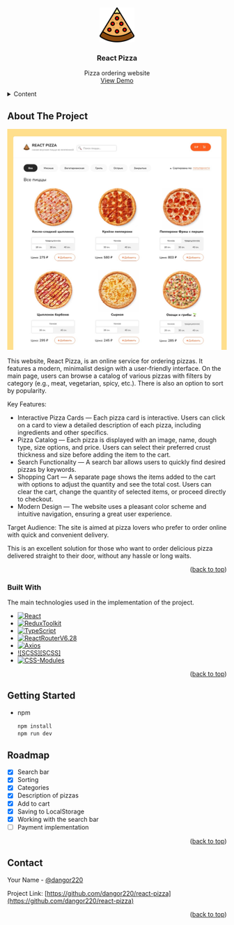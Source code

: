 <a id="readme-top"></a>

<!-- PROJECT LOGO -->
<br />
<div align="center">
  <a href="https://github.com/dangor220/react-pizza">
    <img src="src/assets/images/icons/pizza.svg" alt="Logo" width="80" height="80">
  </a>

  <h3 align="center">React Pizza</h3>

  <p align="center">
    Pizza ordering website
    <br />
    <a href="https://dangor220.github.io/react-pizza/">View Demo</a>
  </p>
</div>

<!-- TABLE OF CONTENTS -->
<details>
  <summary>Content</summary>
  <ol>
    <li>
      <a href="#about-the-project">About The Project</a>
      <ul>
        <li><a href="#built-with">Built With</a></li>
      </ul>
    </li>
    <li>
      <a href="#getting-started">Getting Started</a>
    </li>
    <li><a href="#roadmap">Roadmap</a></li>
    <li><a href="#contact">Contact</a></li>
  </ol>
</details>

<!-- ABOUT THE PROJECT -->

## About The Project

[![Product Name Screen Shot][product-screenshot]](https://dangor220.github.io/react-pizza/)

This website, React Pizza, is an online service for ordering pizzas. It features a modern, minimalist design with a user-friendly interface. On the main page, users can browse a catalog of various pizzas with filters by category (e.g., meat, vegetarian, spicy, etc.). There is also an option to sort by popularity.

Key Features:

- Interactive Pizza Cards — Each pizza card is interactive. Users can click on a card to view a detailed description of each pizza, including ingredients and other specifics.
- Pizza Catalog — Each pizza is displayed with an image, name, dough type, size options, and price. Users can select their preferred crust thickness and size before adding the item to the cart.
- Search Functionality — A search bar allows users to quickly find desired pizzas by keywords.
- Shopping Cart — A separate page shows the items added to the cart with options to adjust the quantity and see the total cost. Users can clear the cart, change the quantity of selected items, or proceed directly to checkout.
- Modern Design — The website uses a pleasant color scheme and intuitive navigation, ensuring a great user experience.

Target Audience:
The site is aimed at pizza lovers who prefer to order online with quick and convenient delivery.

This is an excellent solution for those who want to order delicious pizza delivered straight to their door, without any hassle or long waits.

<p align="right">(<a href="#readme-top">back to top</a>)</p>

### Built With

The main technologies used in the implementation of the project.

- [![React][React.js]][React-url]
- [![ReduxToolkit][ReduxToolkit.js]][ReduxToolkit-url]
- [![TypeScript][TypeScript.js]][TypeScript-url]
- [![ReactRouterV6.28][ReactRouterV6.28.js]][ReactRouterV6.28-url]
- [![Axios][Axios.js]][Axios-url]
- [![SCSS][SCSS]][SCSS-url]
- [![CSS-Modules][CSS-Modules.js]][CSS-Modules-url]

<p align="right">(<a href="#readme-top">back to top</a>)</p>

<!-- GETTING STARTED -->

## Getting Started

- npm
  ```sh
  npm install
  npm run dev
  ```

## Roadmap

- [x] Search bar
- [x] Sorting
- [x] Categories
- [x] Description of pizzas
- [x] Add to cart
- [x] Saving to LocalStorage
- [x] Working with the search bar
- [ ] Payment implementation

<p align="right">(<a href="#readme-top">back to top</a>)</p>

<!-- CONTACT -->

## Contact

Your Name - [@dangor220](https://t.me/dangor220)

Project Link: [https://github.com/dangor220/react-pizza](https://github.com/dangor220/react-pizza)

<p align="right">(<a href="#readme-top">back to top</a>)</p>

<!-- MARKDOWN LINKS & IMAGES -->
<!-- https://www.markdownguide.org/basic-syntax/#reference-style-links -->

[product-screenshot]: src/assets/images/readme/product.jpg
[React.js]: https://img.shields.io/badge/React-20232A?style=for-the-badge&logo=react&logoColor=61DAFB
[React-url]: https://reactjs.org/
[ReduxToolkit.js]: https://img.shields.io/badge/redux_toolkit-20242A?style=for-the-badge&logo=redux
[ReduxToolkit-url]: https://redux-toolkit.js.org/
[TypeScript.js]: https://img.shields.io/badge/TypeScript-20242A?style=for-the-badge&logo=typescript
[TypeScript-url]: https://www.typescriptlang.org/
[ReactRouterV6.28.js]: https://img.shields.io/badge/react_router-20242A?style=for-the-badge&logo=reactrouter
[ReactRouterV6.28-url]: https://reactrouter.com/en/main
[Axios.js]: https://img.shields.io/badge/axios-20242A?style=for-the-badge&logo=axios
[Axios-url]: https://axios-http.com/docs/intro
[SCSS.js]: https://img.shields.io/badge/sass-20242A?style=for-the-badge&logo=sass
[SCSS-url]: https://sass-lang.com/
[CSS-Modules.js]: https://img.shields.io/badge/cssmodules-20242A?style=for-the-badge&logo=cssmodules
[CSS-Modules-url]: https://create-react-app.dev/docs/adding-a-css-modules-stylesheet/
